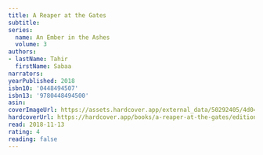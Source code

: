 ```yaml
---
title: A Reaper at the Gates
subtitle:
series:
  name: An Ember in the Ashes
  volume: 3
authors:
- lastName: Tahir
  firstName: Sabaa
narrators:
yearPublished: 2018
isbn10: '0448494507'
isbn13: '9780448494500'
asin:
coverImageUrl: https://assets.hardcover.app/external_data/50292405/4d04a10e55a4fb7178d88ce71b437507763b02f6.jpeg
hardcoverUrl: https://hardcover.app/books/a-reaper-at-the-gates/editions/9055640
read: 2018-11-13
rating: 4
reading: false
---
```

